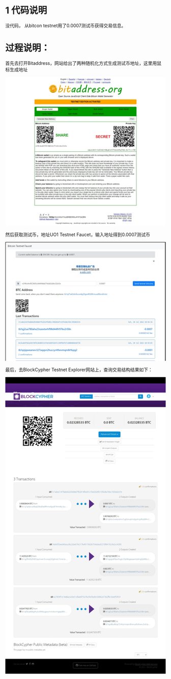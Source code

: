 # 1 代码说明

没代码， 从bitcon testnet用了0.0007测试币获得交易信息。

# 过程说明：

首先去打开Bitaddress，网站给出了两种随机化方式生成测试币地址，这里用鼠标生成地址

![image](https://raw.githubusercontent.com/Pozsk209/automatic-octo-tribble/main/pic/Bit1.jpeg)
  
 然后获取测试币，地址UO1 Testnet Faucet，输入地址得到0.0007测试币
 
![image](https://raw.githubusercontent.com/Pozsk209/automatic-octo-tribble/main/pic/Bit2.PNG)

最后，去BlockCypher Testnet Explorer网站上，查询交易结构结果如下：
    
![image](https://raw.githubusercontent.com/Pozsk209/automatic-octo-tribble/main/pic/Bit3.jpeg)


